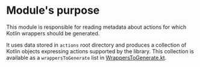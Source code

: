 # Module's purpose

This module is responsible for reading metadata about actions for which Kotlin wrappers should be generated.

It uses data stored in `actions` root directory and produces a collection of Kotlin objects expressing actions supported
by the library. This collection is available as a `wrappersToGenerate` list in
[WrappersToGenerate.kt](src/main/kotlin/io/github/typesafegithub/workflows/actionsmetadata/WrappersToGenerate.kt).
